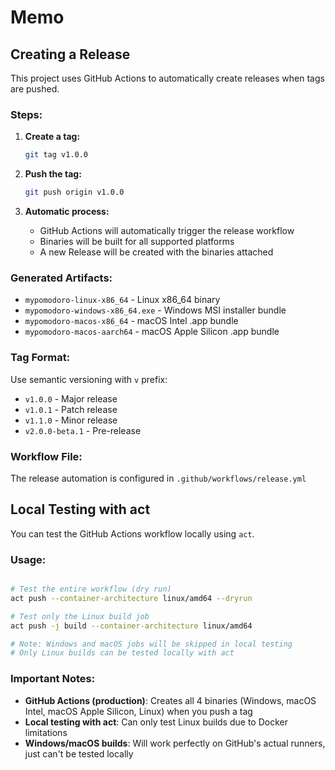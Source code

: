 
# Memo

## Creating a Release

This project uses GitHub Actions to automatically create releases when tags are pushed.

### Steps:

1. **Create a tag:**
   ```bash
   git tag v1.0.0
   ```

2. **Push the tag:**
   ```bash
   git push origin v1.0.0
   ```

3. **Automatic process:**
   - GitHub Actions will automatically trigger the release workflow
   - Binaries will be built for all supported platforms
   - A new Release will be created with the binaries attached

### Generated Artifacts:

- `mypomodoro-linux-x86_64` - Linux x86_64 binary
- `mypomodoro-windows-x86_64.exe` - Windows MSI installer bundle
- `mypomodoro-macos-x86_64` - macOS Intel .app bundle
- `mypomodoro-macos-aarch64` - macOS Apple Silicon .app bundle

### Tag Format:

Use semantic versioning with `v` prefix:
- `v1.0.0` - Major release
- `v1.0.1` - Patch release
- `v1.1.0` - Minor release
- `v2.0.0-beta.1` - Pre-release

### Workflow File:

The release automation is configured in `.github/workflows/release.yml`

## Local Testing with act

You can test the GitHub Actions workflow locally using `act`.

### Usage:

```bash

# Test the entire workflow (dry run)
act push --container-architecture linux/amd64 --dryrun

# Test only the Linux build job
act push -j build --container-architecture linux/amd64

# Note: Windows and macOS jobs will be skipped in local testing
# Only Linux builds can be tested locally with act
```

### Important Notes:

- **GitHub Actions (production)**: Creates all 4 binaries (Windows, macOS Intel, macOS Apple Silicon, Linux) when you push a tag
- **Local testing with act**: Can only test Linux builds due to Docker limitations
- **Windows/macOS builds**: Will work perfectly on GitHub's actual runners, just can't be tested locally